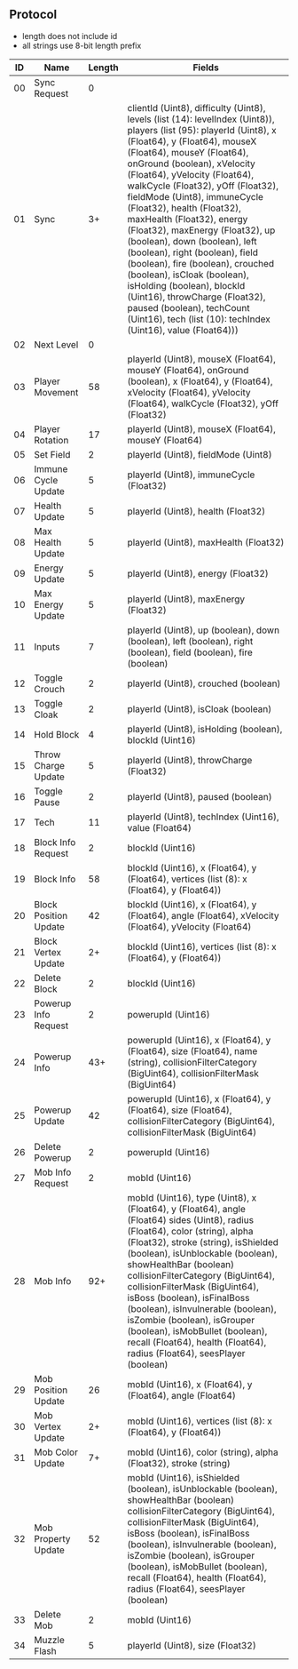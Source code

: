 ## Protocol
- length does not include id
- all strings use 8-bit length prefix

| ID |          Name         | Length | Fields |
| -- | --------------------- | ------ | ------ |
| 00 | Sync Request          | 0      | |
| 01 | Sync                  | 3+     | clientId (Uint8), difficulty (Uint8), levels (list (14): levelIndex (Uint8)), players (list (95): playerId (Uint8), x (Float64), y (Float64), mouseX (Float64), mouseY (Float64), onGround (boolean), xVelocity (Float64), yVelocity (Float64), walkCycle (Float32), yOff (Float32), fieldMode (Uint8), immuneCycle (Float32), health (Float32), maxHealth (Float32), energy (Float32), maxEnergy (Float32), up (boolean), down (boolean), left (boolean), right (boolean), field (boolean), fire (boolean), crouched (boolean), isCloak (boolean), isHolding (boolean), blockId (Uint16), throwCharge (Float32), paused (boolean), techCount (Uint16), tech (list (10): techIndex (Uint16), value (Float64))) |
| 02 | Next Level            | 0      | |
| 03 | Player Movement       | 58     | playerId (Uint8), mouseX (Float64), mouseY (Float64), onGround (boolean), x (Float64), y (Float64), xVelocity (Float64), yVelocity (Float64), walkCycle (Float32), yOff (Float32) |
| 04 | Player Rotation       | 17     | playerId (Uint8), mouseX (Float64), mouseY (Float64) |
| 05 | Set Field             | 2      | playerId (Uint8), fieldMode (Uint8) |
| 06 | Immune Cycle Update   | 5      | playerId (Uint8), immuneCycle (Float32) |
| 07 | Health Update         | 5      | playerId (Uint8), health (Float32) |
| 08 | Max Health Update     | 5      | playerId (Uint8), maxHealth (Float32) |
| 09 | Energy Update         | 5      | playerId (Uint8), energy (Float32) |
| 10 | Max Energy Update     | 5      | playerId (Uint8), maxEnergy (Float32) |
| 11 | Inputs                | 7      | playerId (Uint8), up (boolean), down (boolean), left (boolean), right (boolean), field (boolean), fire (boolean) |
| 12 | Toggle Crouch         | 2      | playerId (Uint8), crouched (boolean) |
| 13 | Toggle Cloak          | 2      | playerId (Uint8), isCloak (boolean) |
| 14 | Hold Block            | 4      | playerId (Uint8), isHolding (boolean), blockId (Uint16) |
| 15 | Throw Charge Update   | 5      | playerId (Uint8), throwCharge (Float32) |
| 16 | Toggle Pause          | 2      | playerId (Uint8), paused (boolean) |
| 17 | Tech                  | 11     | playerId (Uint8), techIndex (Uint16), value (Float64) |
| 18 | Block Info Request    | 2      | blockId (Uint16) |
| 19 | Block Info            | 58     | blockId (Uint16), x (Float64), y (Float64), vertices (list (8): x (Float64), y (Float64)) |
| 20 | Block Position Update | 42     | blockId (Uint16), x (Float64), y (Float64), angle (Float64), xVelocity (Float64), yVelocity (Float64) |
| 21 | Block Vertex Update   | 2+     | blockId (Uint16), vertices (list (8): x (Float64), y (Float64)) |
| 22 | Delete Block          | 2      | blockId (Uint16) |
| 23 | Powerup Info Request  | 2      | powerupId (Uint16) |
| 24 | Powerup Info          | 43+    | powerupId (Uint16), x (Float64), y (Float64), size (Float64), name (string), collisionFilterCategory (BigUint64), collisionFilterMask (BigUint64) |
| 25 | Powerup Update        | 42     | powerupId (Uint16), x (Float64), y (Float64), size (Float64), collisionFilterCategory (BigUint64), collisionFilterMask (BigUint64) |
| 26 | Delete Powerup        | 2      | powerupId (Uint16) |
| 27 | Mob Info Request      | 2      | mobId (Uint16) |
| 28 | Mob Info              | 92+    | mobId (Uint16), type (Uint8), x (Float64), y (Float64), angle (Float64) sides (Uint8), radius (Float64), color (string), alpha (Float32), stroke (string), isShielded (boolean), isUnblockable (boolean), showHealthBar (boolean) collisionFilterCategory (BigUint64), collisionFilterMask (BigUint64), isBoss (boolean), isFinalBoss (boolean), isInvulnerable (boolean), isZombie (boolean), isGrouper (boolean), isMobBullet (boolean), recall (Float64), health (Float64), radius (Float64), seesPlayer (boolean) |
| 29 | Mob Position Update   | 26     | mobId (Uint16), x (Float64), y (Float64), angle (Float64) |
| 30 | Mob Vertex Update     | 2+     | mobId (Uint16), vertices (list (8): x (Float64), y (Float64)) |
| 31 | Mob Color Update      | 7+     | mobId (Uint16), color (string), alpha (Float32), stroke (string) |
| 32 | Mob Property Update   | 52     | mobId (Uint16), isShielded (boolean), isUnblockable (boolean), showHealthBar (boolean) collisionFilterCategory (BigUint64), collisionFilterMask (BigUint64), isBoss (boolean), isFinalBoss (boolean), isInvulnerable (boolean), isZombie (boolean), isGrouper (boolean), isMobBullet (boolean), recall (Float64), health (Float64), radius (Float64), seesPlayer (boolean) |
| 33 | Delete Mob            | 2      | mobId (Uint16) |
| 34 | Muzzle Flash          | 5      | playerId (Uint8), size (Float32) |